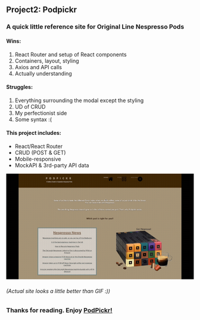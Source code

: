 ## Project2: Podpickr

### A quick little reference site for Original Line Nespresso Pods

#### Wins:
1. React Router and setup of React components
2. Containers, layout, styling
3. Axios and API calls
4. Actually understanding

#### Struggles:
1. Everything surrounding the modal except the styling
2. UD of CRUD
3. My perfectionist side
4. Some syntax :(


#### This project includes:
* React/React Router
* CRUD (POST & GET)
* Mobile-responsive
* MockAPI & 3rd-party API data

![GIF](https://github.com/yevyork/podpickr/blob/master/podpickr.gif)
###### (Actual site looks a little better than GIF :))

### Thanks for reading. Enjoy [PodPickr!](http://http://podpickr.surge.sh/)

